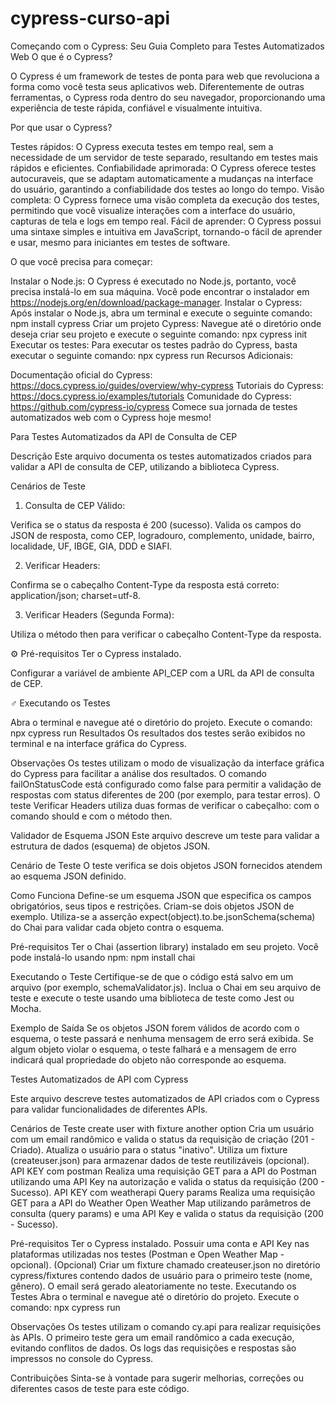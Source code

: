 # cypress-curso-api

Começando com o Cypress: Seu Guia Completo para Testes Automatizados Web
O que é o Cypress?

O Cypress é um framework de testes de ponta para web que revoluciona a forma como você testa seus aplicativos web. Diferentemente de outras ferramentas, o Cypress roda dentro do seu navegador, proporcionando uma experiência de teste rápida, confiável e visualmente intuitiva.

Por que usar o Cypress?

Testes rápidos: O Cypress executa testes em tempo real, sem a necessidade de um servidor de teste separado, resultando em testes mais rápidos e eficientes.
Confiabilidade aprimorada: O Cypress oferece testes autocuraveis, que se adaptam automaticamente a mudanças na interface do usuário, garantindo a confiabilidade dos testes ao longo do tempo.
Visão completa: O Cypress fornece uma visão completa da execução dos testes, permitindo que você visualize interações com a interface do usuário, capturas de tela e logs em tempo real.
Fácil de aprender: O Cypress possui uma sintaxe simples e intuitiva em JavaScript, tornando-o fácil de aprender e usar, mesmo para iniciantes em testes de software.

O que você precisa para começar:

Instalar o Node.js: O Cypress é executado no Node.js, portanto, você precisa instalá-lo em sua máquina. Você pode encontrar o instalador em https://nodejs.org/en/download/package-manager.
Instalar o Cypress: Após instalar o Node.js, abra um terminal e execute o seguinte comando:
npm install cypress
Criar um projeto Cypress: Navegue até o diretório onde deseja criar seu projeto e execute o seguinte comando:
npx cypress init
Executar os testes: Para executar os testes padrão do Cypress, basta executar o seguinte comando:
npx cypress run
Recursos Adicionais:

Documentação oficial do Cypress: https://docs.cypress.io/guides/overview/why-cypress
Tutoriais do Cypress: https://docs.cypress.io/examples/tutorials
Comunidade do Cypress: https://github.com/cypress-io/cypress
Comece sua jornada de testes automatizados web com o Cypress hoje mesmo!




Para Testes Automatizados da API de Consulta de CEP

Descrição
Este arquivo documenta os testes automatizados criados para validar a API de consulta de CEP, utilizando a biblioteca Cypress.

Cenários de Teste

1. Consulta de CEP Válido:

Verifica se o status da resposta é 200 (sucesso).
Valida os campos do JSON de resposta, como CEP, logradouro, complemento, unidade, bairro, localidade, UF, IBGE, GIA, DDD e SIAFI.

2. Verificar Headers:

Confirma se o cabeçalho Content-Type da resposta está correto: application/json; charset=utf-8.

3. Verificar Headers (Segunda Forma):

Utiliza o método then para verificar o cabeçalho Content-Type da resposta.

⚙️ Pré-requisitos
Ter o Cypress instalado.

Configurar a variável de ambiente API_CEP com a URL da API de consulta de CEP.

‍♂️ Executando os Testes

Abra o terminal e navegue até o diretório do projeto.
Execute o comando: npx cypress run
Resultados
Os resultados dos testes serão exibidos no terminal e na interface gráfica do Cypress.

Observações
Os testes utilizam o modo de visualização da interface gráfica do Cypress para facilitar a análise dos resultados.
O comando failOnStatusCode está configurado como false para permitir a validação de respostas com status diferentes de 200 (por exemplo, para testar erros).
O teste Verificar Headers utiliza duas formas de verificar o cabeçalho: com o comando should e com o método then.


Validador de Esquema JSON
Este arquivo descreve um teste para validar a estrutura de dados (esquema) de objetos JSON.

Cenário de Teste
O teste verifica se dois objetos JSON fornecidos atendem ao esquema JSON definido.

Como Funciona
Define-se um esquema JSON que especifica os campos obrigatórios, seus tipos e restrições.
Criam-se dois objetos JSON de exemplo.
Utiliza-se a asserção expect(object).to.be.jsonSchema(schema) do Chai para validar cada objeto contra o esquema.

Pré-requisitos
Ter o Chai (assertion library) instalado em seu projeto. Você pode instalá-lo usando npm:
npm install chai

Executando o Teste
Certifique-se de que o código está salvo em um arquivo (por exemplo, schemaValidator.js).
Inclua o Chai em seu arquivo de teste e execute o teste usando uma biblioteca de teste como Jest ou Mocha.

Exemplo de Saída
Se os objetos JSON forem válidos de acordo com o esquema, o teste passará e nenhuma mensagem de erro será exibida. Se algum objeto violar o esquema, o teste falhará e a mensagem de erro indicará qual propriedade do objeto não corresponde ao esquema.


Testes Automatizados de API com Cypress

Este arquivo descreve testes automatizados de API criados com o Cypress para validar funcionalidades de diferentes APIs.

Cenários de Teste
create user with fixture another option
Cria um usuário com um email randômico e valida o status da requisição de criação (201 - Criado).
Atualiza o usuário para o status "inativo".
Utiliza um fixture (createuser.json) para armazenar dados de teste reutilizáveis (opcional).
API KEY com postman
Realiza uma requisição GET para a API do Postman utilizando uma API Key na autorização e valida o status da requisição (200 - Sucesso).
API KEY com weatherapi Query params
Realiza uma requisição GET para a API do Weather Open Weather Map utilizando parâmetros de consulta (query params) e uma API Key e valida o status da requisição (200 - Sucesso).

Pré-requisitos
Ter o Cypress instalado.
Possuir uma conta e API Key nas plataformas utilizadas nos testes (Postman e Open Weather Map - opcional).
(Opcional) Criar um fixture chamado createuser.json no diretório cypress/fixtures contendo dados de usuário para o primeiro teste (nome, gênero). O email será gerado aleatoriamente no teste.
Executando os Testes
Abra o terminal e navegue até o diretório do projeto.
Execute o comando: npx cypress run

Observações
Os testes utilizam o comando cy.api para realizar requisições às APIs.
O primeiro teste gera um email randômico a cada execução, evitando conflitos de dados.
Os logs das requisições e respostas são impressos no console do Cypress.

Contribuições
Sinta-se à vontade para sugerir melhorias, correções ou diferentes casos de teste para este código.
